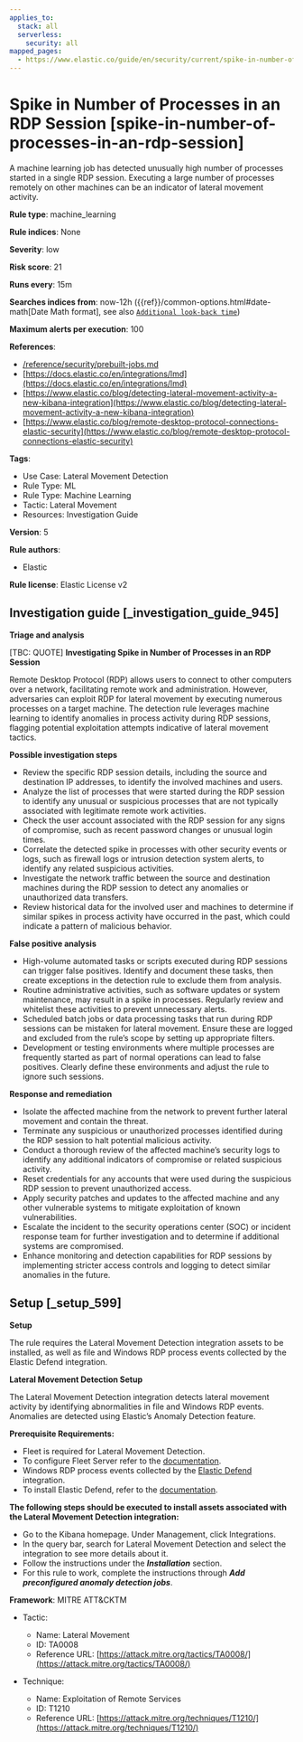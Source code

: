 ```yaml
---
applies_to:
  stack: all
  serverless:
    security: all
mapped_pages:
  - https://www.elastic.co/guide/en/security/current/spike-in-number-of-processes-in-an-rdp-session.html
---
```


# Spike in Number of Processes in an RDP Session [spike-in-number-of-processes-in-an-rdp-session]

A machine learning job has detected unusually high number of processes started in a single RDP session. Executing a large number of processes remotely on other machines can be an indicator of lateral movement activity.

**Rule type**: machine_learning

**Rule indices**: None

**Severity**: low

**Risk score**: 21

**Runs every**: 15m

**Searches indices from**: now-12h ({{ref}}/common-options.html#date-math[Date Math format], see also [`Additional look-back time`](docs-content://solutions/security/detect-and-alert/create-detection-rule.md#rule-schedule))

**Maximum alerts per execution**: 100

**References**:

* [/reference/security/prebuilt-jobs.md](/reference/prebuilt-jobs.md)
* [https://docs.elastic.co/en/integrations/lmd](https://docs.elastic.co/en/integrations/lmd)
* [https://www.elastic.co/blog/detecting-lateral-movement-activity-a-new-kibana-integration](https://www.elastic.co/blog/detecting-lateral-movement-activity-a-new-kibana-integration)
* [https://www.elastic.co/blog/remote-desktop-protocol-connections-elastic-security](https://www.elastic.co/blog/remote-desktop-protocol-connections-elastic-security)

**Tags**:

* Use Case: Lateral Movement Detection
* Rule Type: ML
* Rule Type: Machine Learning
* Tactic: Lateral Movement
* Resources: Investigation Guide

**Version**: 5

**Rule authors**:

* Elastic

**Rule license**: Elastic License v2

## Investigation guide [_investigation_guide_945]

**Triage and analysis**

[TBC: QUOTE]
**Investigating Spike in Number of Processes in an RDP Session**

Remote Desktop Protocol (RDP) allows users to connect to other computers over a network, facilitating remote work and administration. However, adversaries can exploit RDP for lateral movement by executing numerous processes on a target machine. The detection rule leverages machine learning to identify anomalies in process activity during RDP sessions, flagging potential exploitation attempts indicative of lateral movement tactics.

**Possible investigation steps**

* Review the specific RDP session details, including the source and destination IP addresses, to identify the involved machines and users.
* Analyze the list of processes that were started during the RDP session to identify any unusual or suspicious processes that are not typically associated with legitimate remote work activities.
* Check the user account associated with the RDP session for any signs of compromise, such as recent password changes or unusual login times.
* Correlate the detected spike in processes with other security events or logs, such as firewall logs or intrusion detection system alerts, to identify any related suspicious activities.
* Investigate the network traffic between the source and destination machines during the RDP session to detect any anomalies or unauthorized data transfers.
* Review historical data for the involved user and machines to determine if similar spikes in process activity have occurred in the past, which could indicate a pattern of malicious behavior.

**False positive analysis**

* High-volume automated tasks or scripts executed during RDP sessions can trigger false positives. Identify and document these tasks, then create exceptions in the detection rule to exclude them from analysis.
* Routine administrative activities, such as software updates or system maintenance, may result in a spike in processes. Regularly review and whitelist these activities to prevent unnecessary alerts.
* Scheduled batch jobs or data processing tasks that run during RDP sessions can be mistaken for lateral movement. Ensure these are logged and excluded from the rule’s scope by setting up appropriate filters.
* Development or testing environments where multiple processes are frequently started as part of normal operations can lead to false positives. Clearly define these environments and adjust the rule to ignore such sessions.

**Response and remediation**

* Isolate the affected machine from the network to prevent further lateral movement and contain the threat.
* Terminate any suspicious or unauthorized processes identified during the RDP session to halt potential malicious activity.
* Conduct a thorough review of the affected machine’s security logs to identify any additional indicators of compromise or related suspicious activity.
* Reset credentials for any accounts that were used during the suspicious RDP session to prevent unauthorized access.
* Apply security patches and updates to the affected machine and any other vulnerable systems to mitigate exploitation of known vulnerabilities.
* Escalate the incident to the security operations center (SOC) or incident response team for further investigation and to determine if additional systems are compromised.
* Enhance monitoring and detection capabilities for RDP sessions by implementing stricter access controls and logging to detect similar anomalies in the future.


## Setup [_setup_599]

**Setup**

The rule requires the Lateral Movement Detection integration assets to be installed, as well as file and Windows RDP process events collected by the Elastic Defend integration.

**Lateral Movement Detection Setup**

The Lateral Movement Detection integration detects lateral movement activity by identifying abnormalities in file and Windows RDP events. Anomalies are detected using Elastic’s Anomaly Detection feature.

**Prerequisite Requirements:**

* Fleet is required for Lateral Movement Detection.
* To configure Fleet Server refer to the [documentation](docs-content://reference/ingestion-tools/fleet/fleet-server.md).
* Windows RDP process events collected by the [Elastic Defend](https://docs.elastic.co/en/integrations/endpoint) integration.
* To install Elastic Defend, refer to the [documentation](docs-content://solutions/security/configure-elastic-defend/install-elastic-defend.md).

**The following steps should be executed to install assets associated with the Lateral Movement Detection integration:**

* Go to the Kibana homepage. Under Management, click Integrations.
* In the query bar, search for Lateral Movement Detection and select the integration to see more details about it.
* Follow the instructions under the ***Installation*** section.
* For this rule to work, complete the instructions through ***Add preconfigured anomaly detection jobs***.

**Framework**: MITRE ATT&CKTM

* Tactic:

    * Name: Lateral Movement
    * ID: TA0008
    * Reference URL: [https://attack.mitre.org/tactics/TA0008/](https://attack.mitre.org/tactics/TA0008/)

* Technique:

    * Name: Exploitation of Remote Services
    * ID: T1210
    * Reference URL: [https://attack.mitre.org/techniques/T1210/](https://attack.mitre.org/techniques/T1210/)



